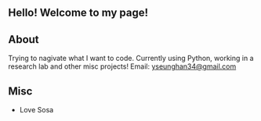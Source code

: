 Hello! Welcome to my page!
---

## About
Trying to nagivate what I want to code. 
Currently using Python, working in a research lab and other misc projects!
Email: yseunghan34@gmail.com

## Misc
- Love Sosa
